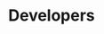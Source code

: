 ---
title: Developers
parent: Developers
nav_order: 4000
permalink: /docs/developers.html
layout: tiles
has_children: true
hide_content: true
tiles:
  - title: Concepts
    description: 　
    icon: pastafarianism
    link: /docs/developers/concepts/blockchain.html

  - title: API
    description: 　
    icon: bezier-curve
    link: /docs/developers/api/blockchain-core.html

  - title: UI
    description: 　
    icon: window-maximize
    link: /docs/developers/ui/writing-dapps.html

  - title: HOWTOS
    description: 　
    icon: child
    link: /docs/developers/hello-world.html

  - title: Tooling
    description: 　
    icon: tools
    link: /docs/developers/tooling/setting-up.html

  - title: Releases
    description: 　
    icon: bullhorn
    link: /docs/developers/releases/releases.html
---